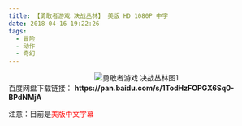 ```yaml
---
title: 【勇敢者游戏 决战丛林】 美版 HD 1080P 中字
date: 2018-04-16 19:22:26
tags:
  - 冒险
  - 动作
  - 奇幻
---
```

<div align=center>
    <img src="/assets/images/a/ygzyx/1.jpg" alt="勇敢者游戏 决战丛林图1">
</div>
<!-- more -->
百度网盘下载链接：
<b>https://pan.baidu.com/s/1TodHzFOPGX6Sq0-BPdNMjA</b>

注意：目前是<span style="color: red">美版中文字幕</span>
